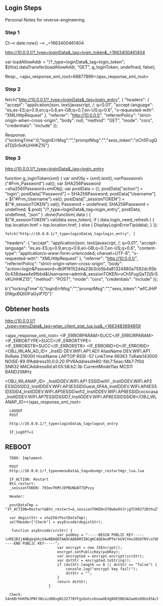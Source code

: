 ## Login Steps
Personal Notes for reverse-engineering.

### Step 1
Ct--> date.now() --> _=1663400461404

http://10.0.0.1/?_type=loginData&_tag=login_token&_=1663400461404

var loadAllowAddr = "/?_type=loginData&_tag=login_token";
$(this).dataTransfer(loadAllowAddr, "GET", g_loginToken, undefined, false);

Resp:_ <ajax_response_xml_root>68877896</ajax_response_xml_root>

### Step 2

fetch("http://10.0.0.1/?_type=loginData&_tag=login_entry", {
  "headers": {
    "accept": "application/json, text/javascript, */*; q=0.01",
    "accept-language": "es,es-ES;q=0.9,en;q=0.8,en-GB;q=0.7,en-US;q=0.6",
    "x-requested-with": "XMLHttpRequest"
  },
  "referrer": "http://10.0.0.1/",
  "referrerPolicy": "strict-origin-when-cross-origin",
  "body": null,
  "method": "GET",
  "mode": "cors",
  "credentials": "include"
});

Response:
{"lockingTime":0,"loginErrMsg":"","promptMsg":"","sess_token":"oCh5FugQaTDj5rSvKUHHKZ15"}


### Step 3
http://10.0.0.1/?_type=loginData&_tag=login_entry

function g_loginToken(xml)
{
var xmlObj = $(xml).text();
var Password =$("#Frm_Password").val();
var SHA256Password =sha256(Password+xmlObj);
var postData = {};
postData["action"] = "login";
postData["Password"] = SHA256Password;
postData["Username"] = $("#Frm_Username").val();
postData["_sessionTOKEN"] = $("#_sessionTOKEN").val();
Password = undefined;
SHA256Password = undefined;
$.post( "/?_type=loginData&_tag=login_entry", postData, undefined, "json" )
.done(function( data ) {
$("#_sessionTOKEN").val(data.sess_token);
if ( data.login_need_refresh )
{
top.location.href = top.location.href;
}
else
{
DisplayLoginErrorTip(data);
}
});


    fetch("http://10.0.0.1/?_type=loginData&_tag=login_entry", {
  "headers": {
    "accept": "application/json, text/javascript, */*; q=0.01",
    "accept-language": "es,es-ES;q=0.9,en;q=0.8,en-GB;q=0.7,en-US;q=0.6",
    "content-type": "application/x-www-form-urlencoded; charset=UTF-8",
    "x-requested-with": "XMLHttpRequest"
  },
  "referrer": "http://10.0.0.1/",
  "referrerPolicy": "strict-origin-when-cross-origin",
  "body": "action=login&Password=db9f16152d4a23b3cb5b4a81324880a7592dc95b0c438daaa4e9fbbd&Username=admin&_sessionTOKEN=oCh5FugQaTDj5rSvKUHHKZ15",
  "method": "POST",
  "mode": "cors",
  "credentials": "include"
});

b'{"lockingTime":0,"loginErrMsg":"","promptMsg":"","sess_token":"wfCJHiPDWgxBQtI0FaGyiP7D"}'

## Obtener hosts
http://10.0.0.1/?_type=menuData&_tag=wlan_client_stat_lua.lua&_=1663483694859

<ajax_response_xml_root>
 <IF_ERRORPARAM>SUCC</IF_ERRORPARAM>
 <IF_ERRORTYPE>SUCC</IF_ERRORTYPE>
 <IF_ERRORSTR>SUCC</IF_ERRORSTR>
 <IF_ERRORID>0</IF_ERRORID>
 <OBJ_WLAN_AD_ID>
  <Instance>
    <ParaName>_InstID</ParaName>
    <ParaValue>DEV.WIFI.AP1.AD1</ParaValue>
    <ParaName>AliasName</ParaName>
    <ParaValue>DEV.WIFI.AP1</ParaValue>
    <ParaName>RxRate</ParaName>
    <ParaValue>216000</ParaValue>
    <ParaName>HostName</ParaName>
    <ParaValue>LAPTOP</ParaValue>
    <ParaName>RSSI</ParaName>
    <ParaValue>-57</ParaValue>
    <ParaName>LinkTime</ParaName>
    <ParaValue>69363</ParaValue>
    <ParaName>TxRate</ParaName><ParaValue>143000</ParaValue>
    <ParaName>NOISE</ParaName><ParaValue>-89</ParaValue>
    <ParaName>IPAddress</ParaName><ParaValue>10.0.0.20</ParaValue>
    <ParaName>IPV6Address</ParaName><ParaValue>fe80::fdc7:5eac:f4b7:7f0d</ParaValue>
    <ParaName>SNR</ParaName><ParaValue>32</ParaValue>
    <ParaName>MACAddress</ParaName><ParaValue>6d:a1:05:58:b2:3b</ParaValue>
    <ParaName>CurrentMode</ParaName><ParaValue>11ax</ParaValue>
    <ParaName>MCS</ParaName><ParaValue>11</ParaValue>
    <ParaName>BAND</ParaName><ParaValue>20MHz</ParaValue>
  </Instance>
  
  <OBJ_WLANAP_ID>
    <Instance>
      <ParaName>_InstID</ParaName><ParaValue>DEV.WIFI.AP1</ParaValue>
      <ParaName>ESSID</ParaName><ParaValue>wifi1</ParaValue></Instance>
    <Instance>
      <ParaName>_InstID</ParaName><ParaValue>DEV.WIFI.AP2</ParaValue>
      <ParaName>ESSID</ParaName><ParaValue>SSID2</ParaValue></Instance><Instance><ParaName>_InstID</ParaName><ParaValue>DEV.WIFI.AP3</ParaValue><ParaName>ESSID</ParaName><ParaValue>Guest_0FAA</ParaValue></Instance><Instance><ParaName>_InstID</ParaName><ParaValue>DEV.WIFI.AP4</ParaValue><ParaName>ESSID</ParaName><ParaValue>SSID4</ParaValue></Instance><Instance><ParaName>_InstID</ParaName><ParaValue>DEV.WIFI.AP5</ParaValue><ParaName>ESSID</ParaName><ParaValue>wifi2</ParaValue></Instance><Instance><ParaName>_InstID</ParaName><ParaValue>DEV.WIFI.AP6</ParaValue><ParaName>ESSID</ParaName><ParaValue>cococasa</ParaValue></Instance><Instance><ParaName>_InstID</ParaName><ParaValue>DEV.WIFI.AP7</ParaValue><ParaName>ESSID</ParaName><ParaValue>SSID7</ParaValue></Instance><Instance><ParaName>_InstID</ParaName><ParaValue>DEV.WIFI.AP8</ParaValue><ParaName>ESSID</ParaName><ParaValue>SSID8</ParaValue></Instance></OBJ_WLANAP_ID></ajax_response_xml_root>



      LOGOUT
      POST

      http://10.0.0.1/?_type=loginData&_tag=logout_entry

      IF_LogOff=1

## REBOOT
      TODO: Implement.
      
      POST 
      http://10.0.0.1/?_type=menuData&_tag=devmgr_restartmgr_lua.lua

      IF_ACTION: Restart
      Btn_restart: 
      _sessionTOKEN: 793evTKMtJEPBUNUAT7QPxzy

      Header:

      postDataTmp = "IF_ACTION=Restart&Btn_restart=&_sessionTOKEN=ST0w6eOVJrjgTCK0J72DthuZ"
      
      var degistStr = sha256(PostDataTmp);
      selfHeader["Check"] = asyEncode(degistStr);

       function asyEncode(srcStr) {
                            var pubKey = "-----BEGIN PUBLIC KEY-----\nMIIBIjANBgkqhkiG9w0BAQEFAAOCAQ8AMIIBCgKCAQEAodPTerkUVCYmv28SOfRV\n7UKHVujx/HjCUTAWy9l0L5H0JV0LfDudTdMNPEKloZsNam3YrtEnq6jqMLJV4ASb\n1d6axmIgJ636wyTUS99gj4BKs6bQSTUSE8h/QkUYv4gEIt3saMS0pZpd90y6+B/9\nhZxZE/RKU8e+zgRqp1/762TB7vcjtjOwXRDEL0w71Jk9i8VUQ59MR1Uj5E8X3WIc\nfYSK5RWBkMhfaTRM6ozS9Bqhi40xlSOb3GBxCmliCifOJNLoO9kFoWgAIw5hkSIb\nGH+4Csop9Uy8VvmmB+B3ubFLN35qIa5OG5+SDXn4L7FeAA5lRiGxRi8tsWrtew8w\nnwIDAQAB\n-----END PUBLIC KEY-----";
                            var encrypt = new JSEncrypt();
                            encrypt.setPublicKey(pubKey);
                            var encrypted = encrypt.encrypt(srcStr);
                            var dstStr = encrypted.toString();
                            if (dstStr.length == 0 || dstStr == "false") {
                                console.log("encrypt key fail!");
                                dstStr = "";
                            }
                            return dstStr;
                        }

      Check: S4n6BrhHXPAJPNYJNisLU08vgN132770fFgsOuhinbnowOEXgNVE5BEUA2weKxOOUs85A/P/8HfbeKcE9z/ID7FVnCOEj87ZeOWbqs8nO6pjz5ZXchQlWancyw89SsttpbaWOwQFkQpyyVT/zzjukwzVpoReiy7xqXsmrGHvXglJOAtK3o6FWW59AzuT/jeca+JOpXG1hA4sKryi3FQPurQJU3f18QSD1IdEGatePmUi+YKLI+ywzKKiLbJJNiK3oFzph+HIGSr6PdwoUVijqTtMKoT9iTcDdbHV+j1riQiuasAolTCiuLYkyNn0h547OsfvUXLvWQw/YBZ0fS4/yA==